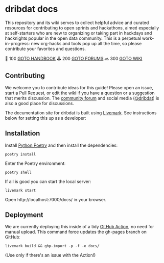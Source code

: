 # dribdat docs

This repository and its wiki serves to collect helpful advice and curated resources for contributing to open sprints and hackathons, aimed especially at self-starters who are new to organizing or taking part in hackdays and hacknights popular in the open data community. This is a perpetual work-in-progress: new org-hacks and tools pop up all the time, so please contribute your favorites and questions.

📖 100 [GOTO HANDBOOK](https://dribdat.cc)
🕹️ 200 [GOTO FORUMS](https://github.com/orgs/dribdat/discussions)
🔜 300 [GOTO WIKI](https://github.com/dribdat/docs/wiki/)

## Contributing

We welcome you to contribute ideas for this guide! Please open an issue, start a Pull Request, or edit the wiki if you have a question or a suggestion that merits discussion. The [community forum](https://forum.opendata.ch) and social media ([@dribdat](https://twitter.com/dribdat)) is also a good place for discussions.

The documentation site for dribdat is built using [Livemark](https://livemark.frictionlessdata.io/). See instructions below for setting this up as a developer:

## Installation

Install [Python Poetry](https://python-poetry.org/) and then install the dependencies:

`poetry install`

Enter the Poetry environment:

`poetry shell`

If all is good you can start the local server:

`livemark start`

Open http://localhost:7000/docs/ in your browser.

## Deployment

We are currently deploying this inside of a tidy [GitHub Action](.github/workflows/livemark-gh-pages.yml), no need for manual upload. This command force updates the gh-pages branch on GitHub:

`livemark build && ghp-import -p -f -o docs/`

(Use only if there's an issue with the Action!)
